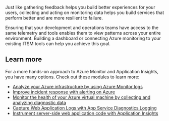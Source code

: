 Just like gathering feedback helps you build better experiences for your users, collecting and acting on monitoring data helps you build services that perform better and are more resilient to failure.

Ensuring that your development and operations teams have access to the same telemetry and tools enables them to view patterns across your entire environment. Building a dashboard or connecting Azure monitoring to your existing ITSM tools can help you achieve this goal.

## Learn more

For a more hands-on approach to Azure Monitor and Application Insights, you have many options. Check out these modules to learn more:

* [Analyze your Azure infrastructure by using Azure Monitor logs](/training/modules/analyze-infrastructure-with-azure-monitor-logs?azure-portal=true)
* [Improve incident response with alerting on Azure](/training/modules/incident-response-with-alerting-on-azure?azure-portal=true)
* [Monitor the health of your Azure virtual machine by collecting and analyzing diagnostic data](/training/modules/monitor-azure-vm-using-diagnostic-data?azure-portal=true)
* [Capture Web Application Logs with App Service Diagnostics Logging](/training/modules/capture-application-logs-app-service?azure-portal=true)
* [Instrument server-side web application code with Application Insights](/training/modules/instrument-web-app-code-with-application-insights?azure-portal=true)
